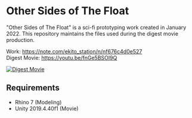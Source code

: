 # Other Sides of The Float
"Other Sides of The Float" is a sci-fi prototyping work created in January 2022. This repository maintains the files used during the digest movie production.

Work: https://note.com/ekito_station/n/nf676c4d0e527  
Digest Movie: https://youtu.be/fnGe5BSOI9Q

[![Digest Movie](https://user-images.githubusercontent.com/63796528/206894325-77df2e2f-7cea-4dcc-85f5-17678508f6bf.png)](https://youtu.be/fnGe5BSOI9Q)

## Requirements
- Rhino 7 (Modeling)
- Unity 2019.4.40f1 (Movie)
